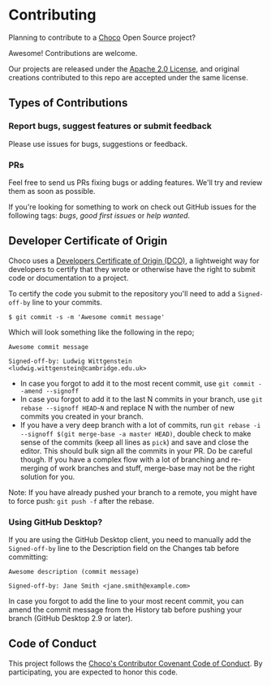 # Contributing

Planning to contribute to a [Choco](https://choco.com/) Open Source project?

Awesome! Contributions are welcome.

Our projects are released under the [Apache 2.0 License](/LICENSE.md), and original creations contributed to this repo are accepted under the same license.

## Types of Contributions

### Report bugs, suggest features or submit feedback

Please use issues for bugs, suggestions or feedback.

### PRs

Feel free to send us PRs fixing bugs or adding features. We'll try and review them as soon as possible.

If you're looking for something to work on check out GitHub issues for the following tags: _bugs_, _good first issues_ or _help wanted_.

## Developer Certificate of Origin

Choco uses a [Developers Certificate of Origin (DCO)](https://developercertificate.org/), a lightweight way for developers to certify that they wrote or otherwise have the right to submit code or documentation to a project.

To certify the code you submit to the repository you'll need to add a `Signed-off-by` line to your commits.

`$ git commit -s -m 'Awesome commit message'`

Which will look something like the following in the repo;

```
Awesome commit message

Signed-off-by: Ludwig Wittgenstein <ludwig.wittgenstein@cambridge.edu.uk>
```

- In case you forgot to add it to the most recent commit, use `git commit --amend --signoff`
- In case you forgot to add it to the last N commits in your branch, use `git rebase --signoff HEAD~N` and replace N with the number of new commits you created in your branch.
- If you have a very deep branch with a lot of commits, run `git rebase -i --signoff $(git merge-base -a master HEAD)`, double check to make sense of the commits (keep all lines as `pick`) and save and close the editor. This should bulk sign all the commits in your PR. Do be careful though. If you have a complex flow with a lot of branching and re-merging of work branches and stuff, merge-base may not be the right solution for you.

Note: If you have already pushed your branch to a remote, you might have to force push: `git push -f` after the rebase.

### Using GitHub Desktop?

If you are using the GitHub Desktop client, you need to manually add the `Signed-off-by` line to the Description field on the Changes tab before committing:

```
Awesome description (commit message)

Signed-off-by: Jane Smith <jane.smith@example.com>
```

In case you forgot to add the line to your most recent commit, you can amend the commit message from the History tab before pushing your branch (GitHub Desktop 2.9 or later).

## Code of Conduct

This project follows the [Choco's Contributor Covenant Code of Conduct](./CODE_OF_CONDUCT.md). By participating, you are expected to honor this code.
